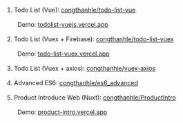1. Todo List (Vue): [congthanhle/todo-list-vue](https://github.com/congthanhle/todo-list-vue)<br/><br/>
&nbsp;&nbsp;Demo: [todolist-vuejs.vercel.app](https://congthanhle-todolist.vercel.app/)<br/><br/>
2. Todo List (Vuex + Firebase): [congthanhle/todo-list-vuex](https://github.com/congthanhle/todo-list-vuex)<br/><br/>
&nbsp;&nbsp;Demo: [todo-list-vuex.vercel.app](https://todo-list-vuex-liard.vercel.app/)<br/><br/>
3. Todo List (Vuex + axios): [congthanhle/vuex-axios](https://github.com/congthanhle/vuex_axios)<br/><br/>
5. Advanced ES6: [congthanhle/es6_advanced](https://github.com/congthanhle/es6_advanced)<br/><br/>
6. Product Introduce Web (Nuxt): [congthanhle/ProductIntro](https://github.com/congthanhle/ProductIntro)<br/><br/>
&nbsp;&nbsp;Demo: [product-intro.vercel.app](https://product-intro.vercel.app/)<br/>




